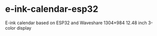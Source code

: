 # e-ink-calendar-esp32
E-ink calendar based on ESP32 and Waveshare 1304×984 12.48 inch 3-color display
